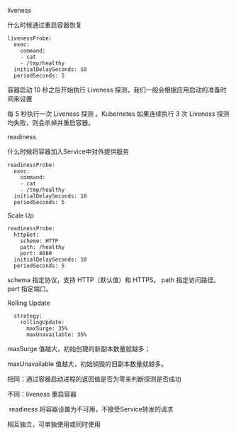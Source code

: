 liveness

什么时候通过重启容器恢复

```
livenessProbe:
  exec:
    command:
    - cat
    - /tmp/healthy
  initialDelaySeconds: 10
  periodSeconds: 5
```

容器启动 10 秒之后开始执行 Liveness 探测，我们一般会根据应用启动的准备时间来设置

每 5 秒执行一次 Liveness 探测 。Kubernetes 如果连续执行 3 次 Liveness 探测均失败，则会杀掉并重启容器。



readiness

什么时候将容器加入Service中对外提供服务

```
readinessProbe:
  exec:
    command:
    - cat
    - /tmp/healthy
  initialDelaySeconds: 10
  periodSeconds: 5
```



Scale Up

```
readinessProbe:
  httpGet:
    scheme: HTTP
    path: /healthy
    port: 8080
  initialDelaySeconds: 10
  periodSeconds: 5
```

schema 指定协议，支持 HTTP（默认值）和 HTTPS。
path 指定访问路径。
port 指定端口。



Rolling Update

```
  strategy:
    rollingUpdate:
      maxSurge: 35%
      maxUnavailable: 35%
```

maxSurge 值越大，初始创建的新副本数量就越多；

maxUnavailable 值越大，初始销毁的旧副本数量就越多。







相同：通过容器启动进程的返回值是否为零来判断探测是否成功

不同：liveness 重启容器

​            readiness  将容器设置为不可用，不接受Service转发的请求



相互独立，可单独使用或同时使用

